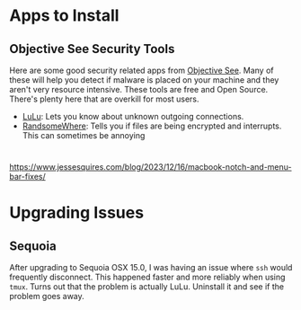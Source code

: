 # Apps to Install

## Objective See Security Tools
Here are some good security related apps from [Objective
See](https://objective-see.org/). Many of these will help you detect if malware
is placed on your machine and they aren't very resource intensive.
These tools are free and Open Source. There's plenty here that are overkill for
most users.

- [LuLu](https://objective-see.org/products/lulu.html): Lets you know about unknown outgoing connections.
- [RandsomeWhere](https://objective-see.org/products/ransomwhere.html): Tells
you if files are being encrypted and interrupts. This can sometimes be annoying

#
https://www.jessesquires.com/blog/2023/12/16/macbook-notch-and-menu-bar-fixes/

# Upgrading Issues
## Sequoia
After upgrading to Sequoia OSX 15.0, I was having an issue where `ssh` would
frequently disconnect.
This happened faster and more reliably when using `tmux`.
Turns out that the problem is actually LuLu.
Uninstall it and see if the problem goes away.
